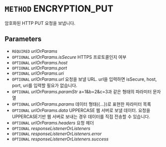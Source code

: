# `METHOD` ENCRYPTION_PUT
암호화된 HTTP PUT 요청을 보냅니다.

## Parameters
* `REQUIRED` *urlOrParams*
* `OPTIONAL` *urlOrParams.isSecure* HTTPS 프로토콜인지 여부
* `OPTIONAL` *urlOrParams.host*
* `OPTIONAL` *urlOrParams.port*
* `OPTIONAL` *urlOrParams.uri*
* `OPTIONAL` *urlOrParams.url* 요청을 보낼 URL. url을 입력하면 isSecure, host, port, uri를 입력할 필요가 없습니다.
* `OPTIONAL` *urlOrParams.paramStr* a=1&b=2&c=3과 같은 형태의 파라미터 문자열
* `OPTIONAL` *urlOrParams.params* 데이터 형태({...})로 표현한 파라미터 목록
* `OPTIONAL` *urlOrParams.data* UPPERCASE 웹 서버로 보낼 데이터. 요청을 UPPERCASE기반 웹 서버로 보내는 경우 데이터를 직접 전송할 수 있습니다.
* `OPTIONAL` *urlOrParams.headers* 요청 헤더
* `OPTIONAL` *responseListenerOrListeners*
* `OPTIONAL` *responseListenerOrListeners.error*
* `OPTIONAL` *responseListenerOrListeners.success*
